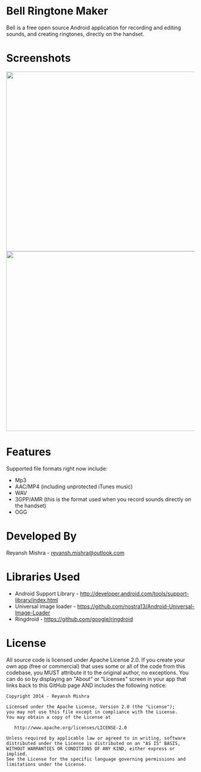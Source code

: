 Bell Ringtone Maker
===================
Bell is a free open source Android application for recording and editing sounds, and creating ringtones, directly on the handset.

Screenshots
============
<img src="https://github.com/reyanshmishra/Rey-RingtoneMaker/blob/master/Screenshots/first_shot.png" width=761 height=480>
<img src="https://github.com/reyanshmishra/Rey-RingtoneMaker/blob/master/Screenshots/sec_shot.png" width=761 height=480>

Features
=========
Supported file formats right now include:

* Mp3
* AAC/MP4 (including unprotected iTunes music)
* WAV
* 3GPP/AMR (this is the format used when you record sounds directly on the handset)
* OGG


Developed By
============
Reyansh Mishra - reyansh.mishra@outlook.com

Libraries Used
===========================
* Android Support Library - http://developer.android.com/tools/support-library/index.html
* Universal image loader - https://github.com/nostra13/Android-Universal-Image-Loader
* Ringdroid - https://github.com/google/ringdroid

License
========
All source code is licensed under Apache License 2.0. If you create your own app (free or commercial) that uses some or all of the code from this codebase, you MUST attribute it to the original author, no exceptions. You can do so by displaying an "About" or "Licenses" screen in your app that links back to this GitHub page AND includes the following notice: 

    Copyright 2014 - Reyansh Mishra

    Licensed under the Apache License, Version 2.0 (the "License");
    you may not use this file except in compliance with the License.
    You may obtain a copy of the License at

       http://www.apache.org/licenses/LICENSE-2.0

    Unless required by applicable law or agreed to in writing, software
    distributed under the License is distributed on an "AS IS" BASIS,
    WITHOUT WARRANTIES OR CONDITIONS OF ANY KIND, either express or implied.
    See the License for the specific language governing permissions and
    limitations under the License.



